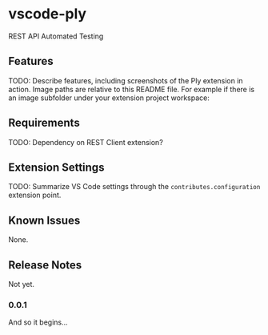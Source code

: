 # vscode-ply
REST API Automated Testing

## Features
TODO: Describe features, including screenshots of the Ply extension in action. Image paths are relative to this README file.
For example if there is an image subfolder under your extension project workspace:

## Requirements
TODO: Dependency on REST Client extension?

## Extension Settings
TODO: Summarize VS Code settings through the `contributes.configuration` extension point.

## Known Issues
None.

## Release Notes
Not yet.

### 0.0.1
And so it begins...

